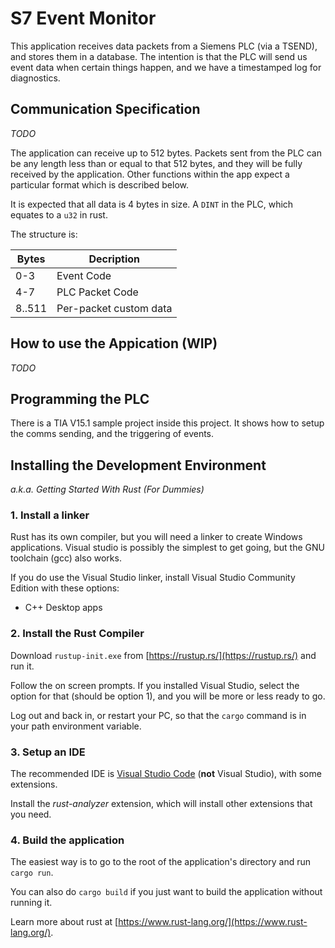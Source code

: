 # S7 Event Monitor

This application receives data packets from a Siemens PLC (via a TSEND), and stores them in a database.
The intention is that the PLC will send us event data when certain things happen, and we have a timestamped log for diagnostics.

## Communication Specification

*TODO*

The application can receive up to 512 bytes.
Packets sent from the PLC can be any length less than or equal to that 512 bytes, and they will be fully received by the application.
Other functions within the app expect a particular format which is described below.

It is expected that all data is 4 bytes in size. A `DINT` in the PLC, which equates to a `u32` in rust.

The structure is:

| Bytes  | Decription             |
|--------|------------------------|
| 0-3    | Event Code             |
| 4-7    | PLC Packet Code        |
| 8..511 | Per-packet custom data |

## How to use the Appication (WIP)

*TODO*

## Programming the PLC

There is a TIA V15.1 sample project inside this project. It shows how to setup the comms sending, and the triggering of events.

## Installing the Development Environment

*a.k.a. Getting Started With Rust (For Dummies)*

### 1. Install a linker

Rust has its own compiler, but you will need a linker to create Windows applications.
Visual studio is possibly the simplest to get going, but the GNU toolchain (gcc) also works.

If you do use the Visual Studio linker, install Visual Studio Community Edition with these options:

- C++ Desktop apps

### 2. Install the Rust Compiler

Download `rustup-init.exe` from [https://rustup.rs/](https://rustup.rs/) and run it.

Follow the on screen prompts. If you installed Visual Studio, select the option for that (should be option 1), and you will be more or less ready to go.

Log out and back in, or restart your PC, so that the `cargo` command is in your path environment variable.

### 3. Setup an IDE

The recommended IDE is [Visual Studio Code](https://code.visualstudio.com/) (**not** Visual Studio), with some extensions.

Install the *rust-analyzer* extension, which will install other extensions that you need.

### 4. Build the application

The easiest way is to go to the root of the application's directory and run `cargo run`.

You can also do `cargo build` if you just want to build the application without running it.

Learn more about rust at [https://www.rust-lang.org/](https://www.rust-lang.org/).
